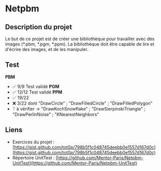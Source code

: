 # Netpbm

## Description du projet
Le but de ce projet est de créer une bibliothèque pour travailler avec des images (*.pbm, *.pgm, *.ppm). La bibliothèque doit être capable de lire et d'écrire des images, et de les manipuler.

## Test
**PBM**
- ✅ 9/9 Test validé
**PGM**
- ✅ 12/12 Test validé
**PPM**
- ✅ 19/22
- ❌ 3/22 dont "DrawCircle" ; "DrawFilledCircle" ; "DrawFilledPolygon"
- ❔ à vérifier → "DrawKochSnowflake" ; "DrawSierpinskiTriangle" ; "DrawPerlinNoise" ; "KNearestNeighbors"

## Liens
- Exercices du projet : [https://gist.github.com/tot0p/798b5f1c048745deebb0e1557d167d0c](https://gist.github.com/tot0p/798b5f1c048745deebb0e1557d167d0c)
- Répertoire UnitTest : [https://github.com/Mentor-Paris/Netpbm-UnitTest](https://github.com/Mentor-Paris/Netpbm-UnitTest)
